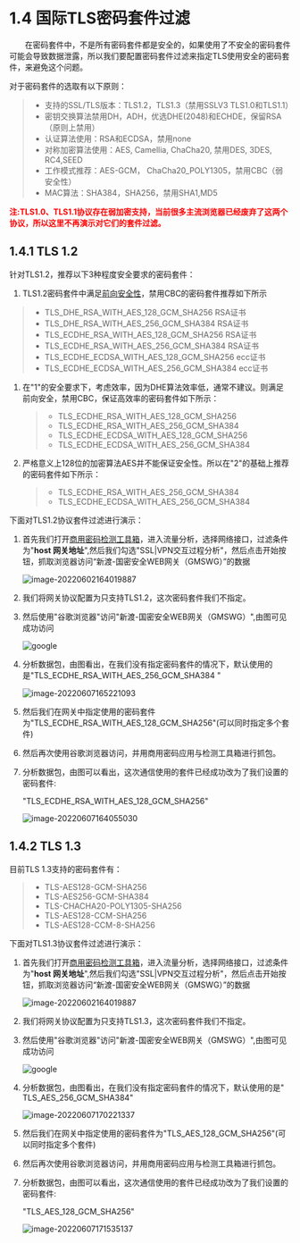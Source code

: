 # 1.4 国际TLS密码套件过滤

&emsp;&emsp;在密码套件中，不是所有密码套件都是安全的，如果使用了不安全的密码套件可能会导致数据泄露，所以我们要配置密码套件过滤来指定TLS使用安全的密码套件，来避免这个问题。

对于密码套件的选取有以下原则：

> * 支持的SSL/TLS版本：TLS1.2，TLS1.3（禁用SSLV3 TLS1.0和TLS1.1）
> * 密钥交换算法禁用DH，ADH，优选DHE(2048)和ECHDE，保留RSA（原则上禁用）
> * 认证算法使用：RSA和ECDSA，禁用none
> * 对称加密算法使用：AES, Camellia, ChaCha20, 禁用DES, 3DES, RC4,SEED
> * 工作模式推荐：AES-GCM， ChaCha20_POLY1305，禁用CBC（弱安全性）
> * MAC算法：SHA384，SHA256，禁用SHA1,MD5

<p style="color:red;font-weight:bold">
       注:TLS1.0、TLS1.1协议存在弱加密支持，当前很多主流浏览器已经废弃了这两个协议，所以这里不再演示对它们的套件过滤。
</p>


## 1.4.1 TLS 1.2

针对TLS1.2，推荐以下3种程度安全要求的密码套件：

1.  TLS1.2密码套件中满足[前向安全性](https://baike.baidu.com/item/%E5%89%8D%E5%90%91%E5%AE%89%E5%85%A8%E6%80%A7/6357798?fr=aladdin)，禁用CBC的密码套件推荐如下所示

   > * TLS_DHE_RSA_WITH_AES_128_GCM_SHA256  RSA证书
   > * TLS_DHE_RSA_WITH_AES_256_GCM_SHA384  RSA证书
   > * TLS_ECDHE_RSA_WITH_AES_128_GCM_SHA256  RSA证书
   > * TLS_ECDHE_RSA_WITH_AES_256_GCM_SHA384  RSA证书
   > * TLS_ECDHE_ECDSA_WITH_AES_128_GCM_SHA256  ecc证书
   > * TLS_ECDHE_ECDSA_WITH_AES_256_GCM_SHA384  ecc证书

1. 在"1"的安全要求下，考虑效率，因为DHE算法效率低，通常不建议。则满足前向安全，禁用CBC，保证高效率的密码套件如下所示：

   > * TLS_ECDHE_RSA_WITH_AES_128_GCM_SHA256
   > * TLS_ECDHE_RSA_WITH_AES_256_GCM_SHA384
   > * TLS_ECDHE_ECDSA_WITH_AES_128_GCM_SHA256
   > * TLS_ECDHE_ECDSA_WITH_AES_256_GCM_SHA384

1. 严格意义上128位的加密算法AES并不能保证安全性。所以在"2"的基础上推荐的密码套件如下所示：

   >* TLS_ECDHE_RSA_WITH_AES_256_GCM_SHA384
   >* TLS_ECDHE_ECDSA_WITH_AES_256_GCM_SHA384

下面对TLS1.2协议套件过滤进行演示：

1. 首先我们打开[商用密码检测工具箱](https://www.ailawuyou.com/micetoolbox/)，进入流量分析，选择网络接口，过滤条件为"**host 网关地址**",然后我们勾选"SSL|VPN交互过程分析"，然后点击开始按钮，抓取浏览器访问“新渡-国密安全WEB网关（GMSWG）”的数据

   ![image-20220602164019887](../image/MiCeZhua.png ':size=75%')

2. 我们将网关协议配置为只支持TLS1.2，这次密码套件我们不指定。

3. 然后使用"谷歌浏览器"访问"新渡-国密安全WEB网关（GMSWG）",由图可见成功访问

   ![google](../image/google.png ':size=75%')

4. 分析数据包，由图看出，在我们没有指定密码套件的情况下，默认使用的是"TLS_ECDHE_RSA_WITH_AES_256_GCM_SHA384 "

   ![image-20220607165221093](../image/guolv_tls12_moren.png ':size=75%')

5. 然后我们在网关中指定使用的密码套件为"TLS_ECDHE_RSA_WITH_AES_128_GCM_SHA256"(可以同时指定多个套件)

6. 然后再次使用谷歌浏览器访问，并用商用密码应用与检测工具箱进行抓包。

7. 分析数据包，由图可以看出，这次通信使用的套件已经成功改为了我们设置的密码套件:

   "TLS_ECDHE_RSA_WITH_AES_128_GCM_SHA256"

   ![image-20220607164055030](../image/guolv_tls12.png ':size=75%')

## 1.4.2 TLS 1.3

目前TLS 1.3支持的密码套件有：

> * TLS-AES128-GCM-SHA256
> * TLS-AES256-GCM-SHA384
> * TLS-CHACHA20-POLY1305-SHA256
> * TLS-AES128-CCM-SHA256
> * TLS-AES128-CCM-8-SHA256

下面对TLS1.3协议套件过滤进行演示：

1. 首先我们打开[商用密码检测工具箱](https://www.ailawuyou.com/micetoolbox/)，进入流量分析，选择网络接口，过滤条件为"**host 网关地址**",然后我们勾选"SSL|VPN交互过程分析"，然后点击开始按钮，抓取浏览器访问“新渡-国密安全WEB网关（GMSWG）”的数据

   ![image-20220602164019887](../image/MiCeZhua.png ':size=75%')

2. 我们将网关协议配置为只支持TLS1.3，这次密码套件我们不指定。

3. 然后使用"谷歌浏览器"访问"新渡-国密安全WEB网关（GMSWG）",由图可见成功访问

   ![google](../image/google.png ':size=75%')

4. 分析数据包，由图看出，在我们没有指定密码套件的情况下，默认使用的是" TLS_AES_256_GCM_SHA384"

   ![image-20220607170221337](../image/guolv_tls13_moren.png ':size=75%')

5. 然后我们在网关中指定使用的密码套件为"TLS_AES_128_GCM_SHA256"(可以同时指定多个套件)

6. 然后再次使用谷歌浏览器访问，并用商用密码应用与检测工具箱进行抓包。

7. 分析数据包，由图可以看出，这次通信使用的套件已经成功改为了我们设置的密码套件:

   "TLS_AES_128_GCM_SHA256"

   ![image-20220607171535137](../image/guolv_tls13.png ':size=75%')

